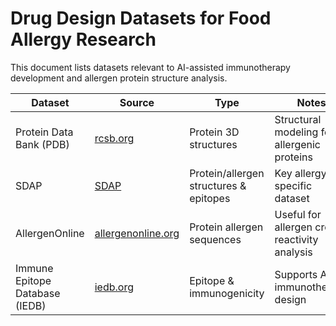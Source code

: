 # Drug Design Datasets for Food Allergy Research

This document lists datasets relevant to AI-assisted immunotherapy development and allergen protein structure analysis.

| Dataset | Source | Type | Notes | Access |
|---------|--------|------|-------|--------|
| Protein Data Bank (PDB) | [rcsb.org](https://www.rcsb.org) | Protein 3D structures | Structural modeling for allergenic proteins | Open |
| SDAP | [SDAP](http://fermi.utmb.edu/SDAP/) | Protein/allergen structures & epitopes | Key allergy-specific dataset | Open |
| AllergenOnline | [allergenonline.org](http://www.allergenonline.org/) | Protein allergen sequences | Useful for allergen cross-reactivity analysis | Open |
| Immune Epitope Database (IEDB) | [iedb.org](https://www.iedb.org) | Epitope & immunogenicity | Supports AI in immunotherapy design | Open |
